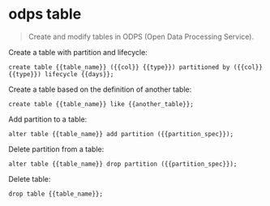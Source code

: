 odps table
==========

> Create and modify tables in ODPS (Open Data Processing Service).

Create a table with partition and lifecycle:

    create table {{table_name}} ({{col}} {{type}}) partitioned by ({{col}} {{type}}) lifecycle {{days}};

Create a table based on the definition of another table:

    create table {{table_name}} like {{another_table}};

Add partition to a table:

    alter table {{table_name}} add partition ({{partition_spec}});

Delete partition from a table:

    alter table {{table_name}} drop partition ({{partition_spec}});

Delete table:

    drop table {{table_name}};
